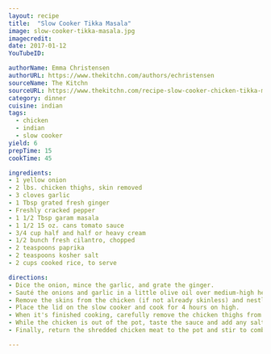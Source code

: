 ```yaml
---
layout: recipe
title:  "Slow Cooker Tikka Masala"
image: slow-cooker-tikka-masala.jpg
imagecredit:
date: 2017-01-12
YouTubeID: 

authorName: Emma Christensen
authorURL: https://www.thekitchn.com/authors/echristensen
sourceName: The Kitchn
sourceURL: https://www.thekitchn.com/recipe-slow-cooker-chicken-tikka-masala-recipes-from-the-kitchn-211284
category: dinner
cuisine: indian
tags:
  - chicken
  - indian
  - slow cooker
yield: 6
prepTime: 15
cookTime: 45

ingredients:
- 1 yellow onion
- 2 lbs. chicken thighs, skin removed
- 3 cloves garlic
- 1 Tbsp grated fresh ginger
- Freshly cracked pepper
- 1 1/2 Tbsp garam masala
- 1 1/2 15 oz. cans tomato sauce
- 3/4 cup half and half or heavy cream
- 1/2 bunch fresh cilantro, chopped
- 2 teaspoons paprika
- 2 teaspoons kosher salt
- 2 cups cooked rice, to serve 

directions:
- Dice the onion, mince the garlic, and grate the ginger. 
- Sauté the onions and garlic in a little olive oil over medium-high heat in a skillet until softened, then stir in the ginger, tomato sauce, and spices until fragrant. Transfer to the slow cooker.
- Remove the skins from the chicken (if not already skinless) and nestle the chicken thighs into the slow cooker in the sauce, being sure to smother the chicken in the sauce. Top the chicken with the minced garlic, grated ginger, some freshly cracked pepper, and the garam masala.
- Place the lid on the slow cooker and cook for 4 hours on high.
- When it's finished cooking, carefully remove the chicken thighs from the sauce and transfer them to a cutting board. Use two forks to shred the chicken and remove the bones.
- While the chicken is out of the pot, taste the sauce and add any salt or extra garam masala if desired. Once seasoned to your liking, stir in the half and half or cream.
- Finally, return the shredded chicken meat to the pot and stir to combine. Serve the meat and sauce over rice or with flat bread for scooping up the delicious sauce. Top with freshly chopped cilantro.

---
```

